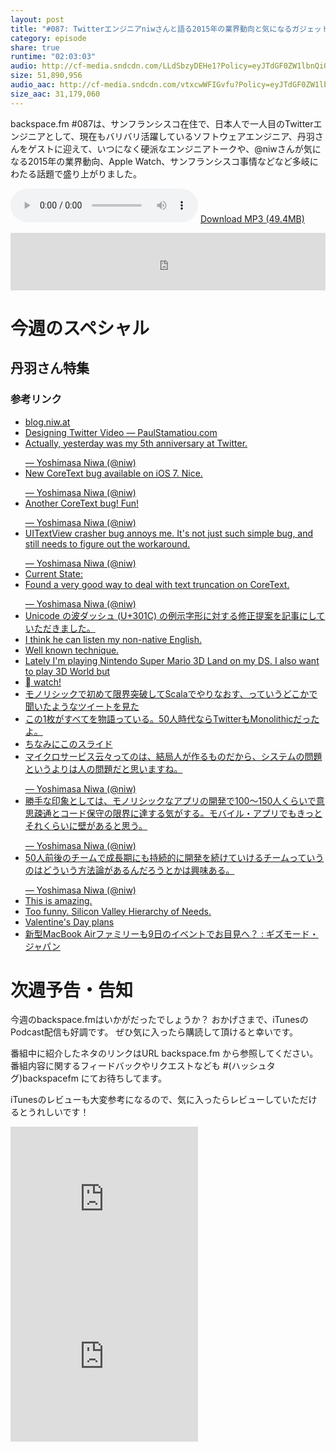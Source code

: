 ```yaml
---
layout: post
title: "#087: Twitterエンジニアniwさんと語る2015年の業界動向と気になるガジェットなど"
category: episode
share: true
runtime: "02:03:03"
audio: http://cf-media.sndcdn.com/LLdSbzyDEHe1?Policy=eyJTdGF0ZW1lbnQiOlt7IlJlc291cmNlIjoiKjovL2NmLW1lZGlhLnNuZGNkbi5jb20vTExkU2J6eURFSGUxIiwiQ29uZGl0aW9uIjp7IkRhdGVMZXNzVGhhbiI6eyJBV1M6RXBvY2hUaW1lIjoxNDI1OTI2ODMzfX19XX0_&Signature=oAhgVnLq~haGJJacTnveVTVC6AG59GI1HOKX7wX9YW98jxt4vgb4Fmu8x4~GRp2WPC4SeGPBgA~ihtW1dYZikJQ6ASNZhQhRzAAN~tC8FWKBk4tIgly3QJuXTCiChP1QZS4eZC9V7xn6lkOc9WcY5SjlLGtRE2oKqGbiCfLfEFPDtuaZoqNW6P-i0EP22xNzzJ0OH7h1IU~5XU7xEa8dQGb2X7BbiJtEjqRhj5jsmcrt4LB3CFa1dvqE3~K7gzkgyXeLRqLKSlw5g~Rlwz4QTYl5qIqBtMhllmyJpMAZCnPIvOkjjeOx63pAlWGpWREg5dem5-RKgAAxX1ux0EouYA__&Key-Pair-Id=APKAJAGZ7VMH2PFPW6UQ
size: 51,890,956
audio_aac: http://cf-media.sndcdn.com/vtxcwWFIGvfu?Policy=eyJTdGF0ZW1lbnQiOlt7IlJlc291cmNlIjoiKjovL2NmLW1lZGlhLnNuZGNkbi5jb20vdnR4Y3dXRklHdmZ1IiwiQ29uZGl0aW9uIjp7IkRhdGVMZXNzVGhhbiI6eyJBV1M6RXBvY2hUaW1lIjoxNDI1OTI2NzYzfX19XX0_&Signature=AeEiC~UBeAFB7b4HQjXALrn~WGDpn~RO2CcNlF8QUgIGn3bjBZMaa-LLFZi9B2Af5vT9dZ6EpexXAwukcMVhGwlitUm~hNanVmDNj4Ap~45n~5vewy2JUhbkMopQYOXvfzrNag6CZxH0WkluDA~UcVZO00vCtEvfrujNjG0R3o7aJZ~8KeCWqqSEdDKBEjBjD90Q0mffqcKbbkfy-8Dc5tD2lvkMqJSK8QLs9adg8P6Ch6NMsy6nGnT4Nuow15nuJE7DkdoqUynl1my4cOp20PSbZ0MSFd4DEIV0k2w9plb9bdH8MnbRjHyTss8Bl-IlRglSmdqJ~UkrmU6wrlpL8w__&Key-Pair-Id=APKAJAGZ7VMH2PFPW6UQ
size_aac: 31,179,060
---
```


backspace.fm #087は、サンフランシスコ在住で、日本人で一人目のTwitterエンジニアとして、現在もバリバリ活躍しているソフトウェアエンジニア、丹羽さんをゲストに迎えて、いつになく硬派なエンジニアトークや、@niwさんが気になる2015年の業界動向、Apple Watch、サンフランシスコ事情などなど多岐にわたる話題で盛り上がりました。

<audio src="http://cf-media.sndcdn.com/LLdSbzyDEHe1?Policy=eyJTdGF0ZW1lbnQiOlt7IlJlc291cmNlIjoiKjovL2NmLW1lZGlhLnNuZGNkbi5jb20vTExkU2J6eURFSGUxIiwiQ29uZGl0aW9uIjp7IkRhdGVMZXNzVGhhbiI6eyJBV1M6RXBvY2hUaW1lIjoxNDI1OTI2ODMzfX19XX0_&Signature=oAhgVnLq~haGJJacTnveVTVC6AG59GI1HOKX7wX9YW98jxt4vgb4Fmu8x4~GRp2WPC4SeGPBgA~ihtW1dYZikJQ6ASNZhQhRzAAN~tC8FWKBk4tIgly3QJuXTCiChP1QZS4eZC9V7xn6lkOc9WcY5SjlLGtRE2oKqGbiCfLfEFPDtuaZoqNW6P-i0EP22xNzzJ0OH7h1IU~5XU7xEa8dQGb2X7BbiJtEjqRhj5jsmcrt4LB3CFa1dvqE3~K7gzkgyXeLRqLKSlw5g~Rlwz4QTYl5qIqBtMhllmyJpMAZCnPIvOkjjeOx63pAlWGpWREg5dem5-RKgAAxX1ux0EouYA__&Key-Pair-Id=APKAJAGZ7VMH2PFPW6UQ" controls preload></audio>
[Download MP3 (49.4MB)](http://blog.drikin.com/backspace/backspace-087.mp3)

<iframe src="http://backspace.fm/subscribes.html" width="100%" height="92" scrolling="no" frameborder="0"></iframe>

# 今週のスペシャル
## 丹羽さん特集

### 参考リンク
* [blog.niw.at](http://blog.niw.at/)
* [Designing Twitter Video — PaulStamatiou.com](http://paulstamatiou.com/twitter-video/)
* [Actually, yesterday was my 5th anniversary at Twitter.</p>&mdash; Yoshimasa Niwa (@niw)](https://twitter.com/niw/status/572576656344276992)
* [New CoreText bug available on iOS 7. Nice.</p>&mdash; Yoshimasa Niwa (@niw)](https://twitter.com/niw/status/573965069043658753)
* [Another CoreText bug! Fun!</p>&mdash; Yoshimasa Niwa (@niw)](https://twitter.com/niw/status/573284196027797504)
* [UITextView crasher bug annoys me. It&#39;s not just such simple bug, and still needs to figure out the workaround.</p>&mdash; Yoshimasa Niwa (@niw)](https://twitter.com/niw/status/566556021951168512)
* [Current State:](http://t.co/gjECaEJCZQ)
* [Found a very good way to deal with text truncation on CoreText.</p>&mdash; Yoshimasa Niwa (@niw)](https://twitter.com/niw/status/563447504218238976)
* [Unicode の波ダッシュ (U+301C) の例示字形に対する修正提案を記事にしていただきました。](http://t.co/k0Lx8r3cbG)
* [I think he can listen my non-native English.](http://t.co/0bS030cXnj)
* [Well known technique.](http://t.co/alIoELJaWe)
* [Lately I&#39;m playing Nintendo Super Mario 3D Land on my DS. I also want to play 3D World but](https://twitter.com/hashtag/Idonthavewiiu?src=hash)
* [ watch!](http://t.co/SfpFGLz7fo)
* [モノリシックで初めて限界突破してScalaでやりなおす、っていうどこかで聞いたようなツイートを見た](https://t.co/ycVJREhW7f)
* [この1枚がすべてを物語っている。50人時代ならTwitterもMonolithicだったよ。](http://t.co/aNbyjnXyKj)
* [ちなみにこのスライド](https://t.co/8yS1VEBmLf)
* [マイクロサービス云々ってのは、結局人が作るものだから、システムの問題というよりは人の問題だと思いますね。</p>&mdash; Yoshimasa Niwa (@niw)](https://twitter.com/niw/status/573728292643061760)
* [勝手な印象としては、モノリシックなアプリの開発で100〜150人くらいで意思疎通とコード保守の限界に達する気がする。モバイル・アプリでもきっとそれくらいに壁があると思う。</p>&mdash; Yoshimasa Niwa (@niw)](https://twitter.com/niw/status/573729495569424386)
* [50人前後のチームで成長期にも持続的に開発を続けていけるチームっていうのはどういう方法論があるんだろうとかは興味ある。</p>&mdash; Yoshimasa Niwa (@niw)](https://twitter.com/niw/status/573729905482993664)
* [This is amazing.](http://t.co/roYqPcRpg7)
* [Too funny. Silicon Valley Hierarchy of Needs.](http://t.co/MsyuhKpJdq)
* [Valentine&#39;s Day plans](http://t.co/p5i1D0ukdj)
* [新型MacBook Airファミリーも9日のイベントでお目見へ？ : ギズモード・ジャパン](http://www.gizmodo.jp/2015/03/post_16644.html)

# 次週予告・告知

今週のbackspace.fmはいかがだったでしょうか？
おかげさまで、iTunesのPodcast配信も好調です。
ぜひ気に入ったら購読して頂けると幸いです。

番組中に紹介したネタのリンクはURL backspace.fm から参照してください。
番組内容に関するフィードバックやリクエストなども #(ハッシュタグ)backspacefm にてお待ちしてます。

iTunesのレビューも大変参考になるので、気に入ったらレビューしていただけるとうれしいです！

<iframe src="http://rcm-fe.amazon-adsystem.com/e/cm?t=driftking-22&o=9&p=12&l=bn1&mode=videogames-jp&browse=637394&fc1=000000&lt1=_blank&lc1=3366FF&bg1=FFFFFF&f=ifr" marginwidth="0" marginheight="0" width="300" height="252" border="0" frameborder="0" style="border:none;" scrolling="no"></iframe>
<iframe src="http://rcm-fe.amazon-adsystem.com/e/cm?t=driftking-22&o=9&p=12&l=bn1&mode=computers-jp&browse=2127209087&fc1=000000&lt1=_blank&lc1=3366FF&bg1=FFFFFF&f=ifr" marginwidth="0" marginheight="0" width="300" height="252" border="0" frameborder="0" style="border:none;" scrolling="no"></iframe>

